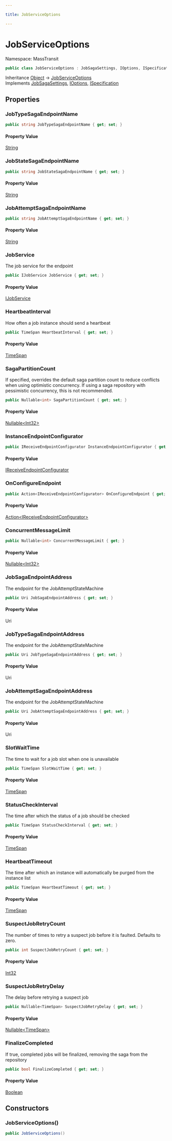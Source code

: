 ```yaml
---

title: JobServiceOptions

---
```


# JobServiceOptions

Namespace: MassTransit

```csharp
public class JobServiceOptions : JobSagaSettings, IOptions, ISpecification
```

Inheritance [Object](https://learn.microsoft.com/en-us/dotnet/api/system.object) → [JobServiceOptions](../masstransit/jobserviceoptions)<br/>
Implements [JobSagaSettings](../masstransit-configuration/jobsagasettings), [IOptions](../../masstransit-abstractions/masstransit-configuration/ioptions), [ISpecification](../../masstransit-abstractions/masstransit/ispecification)

## Properties

### **JobTypeSagaEndpointName**

```csharp
public string JobTypeSagaEndpointName { get; set; }
```

#### Property Value

[String](https://learn.microsoft.com/en-us/dotnet/api/system.string)<br/>

### **JobStateSagaEndpointName**

```csharp
public string JobStateSagaEndpointName { get; set; }
```

#### Property Value

[String](https://learn.microsoft.com/en-us/dotnet/api/system.string)<br/>

### **JobAttemptSagaEndpointName**

```csharp
public string JobAttemptSagaEndpointName { get; set; }
```

#### Property Value

[String](https://learn.microsoft.com/en-us/dotnet/api/system.string)<br/>

### **JobService**

The job service for the endpoint

```csharp
public IJobService JobService { get; set; }
```

#### Property Value

[IJobService](../masstransit-jobservice/ijobservice)<br/>

### **HeartbeatInterval**

How often a job instance should send a heartbeat

```csharp
public TimeSpan HeartbeatInterval { get; set; }
```

#### Property Value

[TimeSpan](https://learn.microsoft.com/en-us/dotnet/api/system.timespan)<br/>

### **SagaPartitionCount**

If specified, overrides the default saga partition count to reduce conflicts when using optimistic concurrency.
 If using a saga repository with pessimistic concurrency, this is not recommended.

```csharp
public Nullable<int> SagaPartitionCount { get; set; }
```

#### Property Value

[Nullable\<Int32\>](https://learn.microsoft.com/en-us/dotnet/api/system.nullable-1)<br/>

### **InstanceEndpointConfigurator**

```csharp
public IReceiveEndpointConfigurator InstanceEndpointConfigurator { get; set; }
```

#### Property Value

[IReceiveEndpointConfigurator](../../masstransit-abstractions/masstransit/ireceiveendpointconfigurator)<br/>

### **OnConfigureEndpoint**

```csharp
public Action<IReceiveEndpointConfigurator> OnConfigureEndpoint { get; set; }
```

#### Property Value

[Action\<IReceiveEndpointConfigurator\>](https://learn.microsoft.com/en-us/dotnet/api/system.action-1)<br/>

### **ConcurrentMessageLimit**

```csharp
public Nullable<int> ConcurrentMessageLimit { get; }
```

#### Property Value

[Nullable\<Int32\>](https://learn.microsoft.com/en-us/dotnet/api/system.nullable-1)<br/>

### **JobSagaEndpointAddress**

The endpoint for the JobAttemptStateMachine

```csharp
public Uri JobSagaEndpointAddress { get; set; }
```

#### Property Value

Uri<br/>

### **JobTypeSagaEndpointAddress**

The endpoint for the JobAttemptStateMachine

```csharp
public Uri JobTypeSagaEndpointAddress { get; set; }
```

#### Property Value

Uri<br/>

### **JobAttemptSagaEndpointAddress**

The endpoint for the JobAttemptStateMachine

```csharp
public Uri JobAttemptSagaEndpointAddress { get; set; }
```

#### Property Value

Uri<br/>

### **SlotWaitTime**

The time to wait for a job slot when one is unavailable

```csharp
public TimeSpan SlotWaitTime { get; set; }
```

#### Property Value

[TimeSpan](https://learn.microsoft.com/en-us/dotnet/api/system.timespan)<br/>

### **StatusCheckInterval**

The time after which the status of a job should be checked

```csharp
public TimeSpan StatusCheckInterval { get; set; }
```

#### Property Value

[TimeSpan](https://learn.microsoft.com/en-us/dotnet/api/system.timespan)<br/>

### **HeartbeatTimeout**

The time after which an instance will automatically be purged from the instance list

```csharp
public TimeSpan HeartbeatTimeout { get; set; }
```

#### Property Value

[TimeSpan](https://learn.microsoft.com/en-us/dotnet/api/system.timespan)<br/>

### **SuspectJobRetryCount**

The number of times to retry a suspect job before it is faulted. Defaults to zero.

```csharp
public int SuspectJobRetryCount { get; set; }
```

#### Property Value

[Int32](https://learn.microsoft.com/en-us/dotnet/api/system.int32)<br/>

### **SuspectJobRetryDelay**

The delay before retrying a suspect job

```csharp
public Nullable<TimeSpan> SuspectJobRetryDelay { get; set; }
```

#### Property Value

[Nullable\<TimeSpan\>](https://learn.microsoft.com/en-us/dotnet/api/system.nullable-1)<br/>

### **FinalizeCompleted**

If true, completed jobs will be finalized, removing the saga from the repository

```csharp
public bool FinalizeCompleted { get; set; }
```

#### Property Value

[Boolean](https://learn.microsoft.com/en-us/dotnet/api/system.boolean)<br/>

## Constructors

### **JobServiceOptions()**

```csharp
public JobServiceOptions()
```
